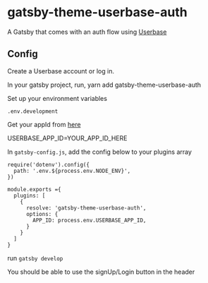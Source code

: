 # gatsby-theme-userbase-auth

A Gatsby that comes with an auth flow using [Userbase](https://userbase.com/)

## Config

Create a Userbase account or log in.

In your gatsby project, run, yarn add gatsby-theme-userbase-auth

Set up your environment variables

`.env.development`

Get your appId from [here](https://v1.userbase.com/)

USERBASE\_APP_ID=YOUR\_APP\_ID\_HERE

In `gatsby-config.js`, add the config below to your plugins array

``` 
require('dotenv').config({
  path: '.env.${process.env.NODE_ENV}',
})
```
```
module.exports ={
  plugins: [
    {
      resolve: 'gatsby-theme-userbase-auth',
      options: {
        APP_ID: process.env.USERBASE_APP_ID,
      }
    }
  ]
}
```

run `gatsby develop`

You should be able to use the signUp/Login button in the header


